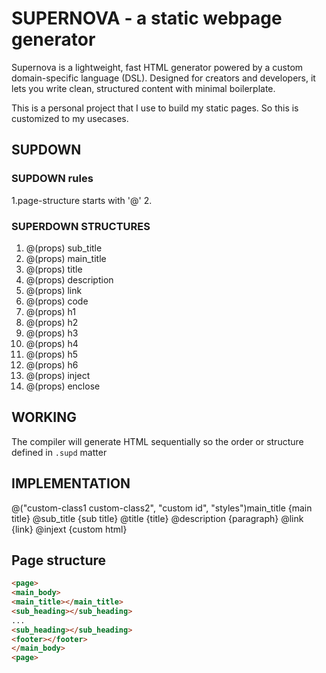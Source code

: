 # SUPERNOVA - a static webpage generator 

Supernova is a lightweight, fast HTML generator powered by a custom domain-specific 
language (DSL). Designed for creators and developers, it lets you write clean, structured
content with minimal boilerplate. 

This is a personal project that I use to build my static pages. So this is customized to my usecases.


## SUPDOWN

### SUPDOWN rules

1.page-structure starts with '@'
2.


### SUPERDOWN STRUCTURES

1. @(props)  sub_title
2. @(props)  main_title
3. @(props)  title
4. @(props)  description
5. @(props)  link
6. @(props)  code
7. @(props)  h1 
8. @(props)  h2 
9. @(props)  h3 
10. @(props)  h4 
11. @(props)  h5 
12. @(props)  h6 
13. @(props)  inject
14. @(props)  enclose


## WORKING

The compiler will generate HTML sequentially so the order or structure defined in `.supd` matter

## IMPLEMENTATION

@("custom-class1 custom-class2", "custom id", "styles")main_title {main title}
@sub_title {sub title}
@title {title}
@description {paragraph}
@link {link}
@injext {custom html}



## Page structure

```html
<page>
<main_body>
<main_title></main_title>
<sub_heading></sub_heading>
...
<sub_heading></sub_heading>
<footer></footer>
</main_body>
<page>
```
